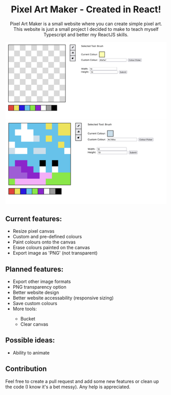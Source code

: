<p align="center">
    <h1 align = "center">Pixel Art Maker - Created in React!</h1>
</p>
<p align="center">
    Pixel Art Maker is a small website where you can create simple pixel art. This website is just a small project I decided to make to teach myself Typescript and better my ReactJS skills.
</p>
 
![Blank canvas](./src/assets/readme/blank-canvas-example.png)
![Snail drawn on canvas](./src/assets/readme/snail-example.png)

<div style={{display: 'flex', justifyContent: 'center', alignItems: 'center'}}>
    
<h2>Current features:</h2>
    
<ul>
  <li>Resize pixel canvas</li>
  <li>Custom and pre-defined colours</li>
  <li>Paint colours onto the canvas</li>
  <li>Erase colours painted on the canvas</li>
  <li>Export image as 'PNG' (not transparent)</li>
</ul>

<h2>Planned features:</h2>
    
<ul>
  <li>Export other image formats</li>
  <li>PNG transparency option</li>
  <li>Better website design</li>
  <li>Better website accessability (responsive sizing)</li>
  <li>Save custom colours</li>
  <li>More tools:</li>
  <ul>
    <li>Bucket</li>
    <li>Clear canvas</li>
  </ul>
</ul>
    
</div>

## Possible ideas:
- Ability to animate

## Contribution
Feel free to create a pull request and add some new features or clean up the code (I know it's a bet messy). Any help is appreciated.
